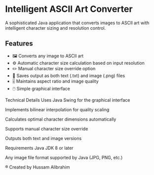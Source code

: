 # Intelligent ASCII Art Converter


A sophisticated Java application that converts images to ASCII art with intelligent character sizing and resolution control.

## Features

- 🖼️ Converts any image to ASCII art
- ⚙️ Automatic character size calculation based on input resolution
- ✏️ Manual character size override option
- 💾 Saves output as both text (.txt) and image (.png) files
- 🎚️ Maintains aspect ratio and image quality
- 🖱️ Simple graphical interface

Technical Details
Uses Java Swing for the graphical interface

Implements bilinear interpolation for quality scaling

Calculates optimal character dimensions automatically

Supports manual character size override

Outputs both text and image versions

Requirements
Java JDK 8 or later

Any image file format supported by Java (JPG, PNG, etc.)

® Created by Hussam Alibrahim
